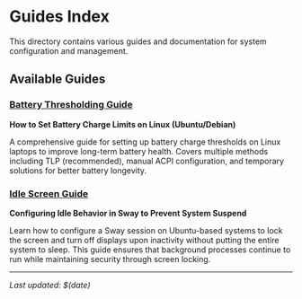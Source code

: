 # Guides Index

This directory contains various guides and documentation for system configuration and management.

## Available Guides

### [Battery Thresholding Guide](battery-thresholding-guide.md)
**How to Set Battery Charge Limits on Linux (Ubuntu/Debian)**

A comprehensive guide for setting up battery charge thresholds on Linux laptops to improve long-term battery health. Covers multiple methods including TLP (recommended), manual ACPI configuration, and temporary solutions for better battery longevity.

### [Idle Screen Guide](idle-screen-guide.md)
**Configuring Idle Behavior in Sway to Prevent System Suspend**

Learn how to configure a Sway session on Ubuntu-based systems to lock the screen and turn off displays upon inactivity without putting the entire system to sleep. This guide ensures that background processes continue to run while maintaining security through screen locking.

---

*Last updated: $(date)*
